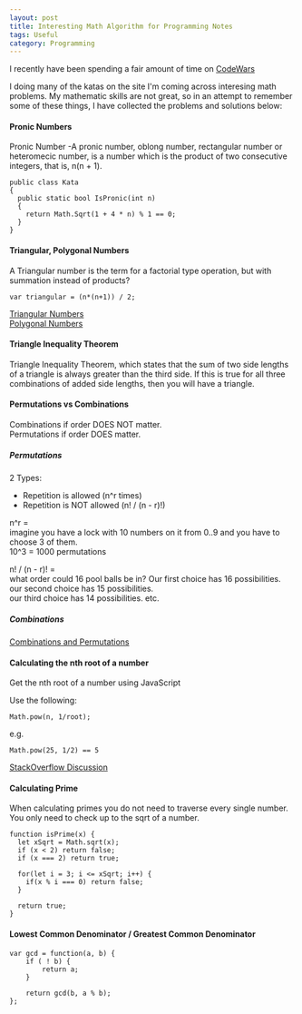 ```yaml
---
layout: post
title: Interesting Math Algorithm for Programming Notes
tags: Useful
category: Programming
---
```


I recently have been spending a fair amount of time on [CodeWars](http://www.CodeWars.com)  

I doing many of the katas on the site I'm coming across interesing math problems. My mathematic skills are not great, so in an attempt to remember some of these things, I have collected the problems and solutions below:  

#### Pronic Numbers ####

Pronic Number -A pronic number, oblong number, rectangular number or heteromecic number, is a number which is the product of two consecutive integers, that is, n(n + 1).

~~~
public class Kata
{
  public static bool IsPronic(int n)
  {
    return Math.Sqrt(1 + 4 * n) % 1 == 0;
  }
}
~~~

#### Triangular, Polygonal Numbers ####

A Triangular number is the term for a factorial type operation, but with summation instead of products?

~~~
var triangular = (n*(n+1)) / 2;
~~~

[Triangular Numbers](https://en.wikipedia.org/wiki/Triangular_number)  
[Polygonal Numbers](https://en.wikipedia.org/wiki/Polygonal_number)  

#### Triangle Inequality Theorem ####

Triangle Inequality Theorem, which states that the sum of two side lengths of a triangle is always greater than the third side. If this is true for all three combinations of added side lengths, then you will have a triangle.

#### Permutations vs Combinations ####

Combinations if order DOES NOT matter.  
Permutations if order DOES matter.  

##### Permutations #####

2 Types:
- Repetition is allowed (n^r times)    
- Repetition is NOT allowed (n! / (n - r)!)   

n^r =   
imagine you have a lock with 10 numbers on it from 0..9 and you have to choose 3 of them.  
10^3 = 1000 permutations  

n! / (n - r)! =  
what order could 16 pool balls be in?
Our first choice has 16 possibilities.  
our second choice has 15 possibilities.  
our third choice has 14 possibilities.
etc.

##### Combinations #####

[Combinations and Permutations](https://www.mathsisfun.com/combinatorics/combinations-permutations.html)  

#### Calculating the nth root of a number  ####

Get the nth root of a number using JavaScript  

Use the following: 

~~~
Math.pow(n, 1/root);
~~~

e.g.

~~~
Math.pow(25, 1/2) == 5
~~~

[StackOverflow Discussion](http://stackoverflow.com/questions/7308627/javascript-calculate-the-nth-root-of-a-number)  

#### Calculating Prime ####

When calculating primes you do not need to traverse every single number. You only need to check up to the sqrt of a number.

~~~
function isPrime(x) {
  let xSqrt = Math.sqrt(x);
  if (x < 2) return false;
  if (x === 2) return true;

  for(let i = 3; i <= xSqrt; i++) {
    if(x % i === 0) return false;
  }

  return true;
}
~~~

#### Lowest Common Denominator / Greatest Common Denominator ####

~~~
var gcd = function(a, b) {
    if ( ! b) {
        return a;
    }
 
    return gcd(b, a % b);
};
~~~

